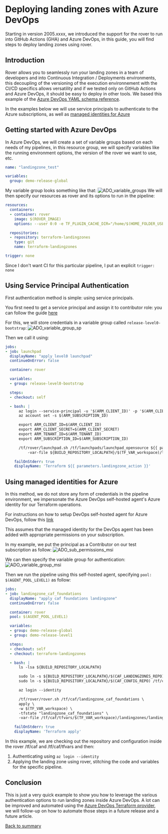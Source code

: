 # Deploying landing zones with Azure DevOps

Starting in version 2005.xxxx, we introduced the support for the rover to run into GitHub Actions (GHA) and Azure DevOps, in this guide, you will find steps to deploy landing zones using rover.

## Introduction

Rover allows you to seamlessly run your landing zones in a team of developers and into Continuous Integration / Deployments environments, this decoupling of the versioning of the execution environnement with the CI/CD specifics allows versatility and if we tested only on GitHub Actions and Azure DevOps, it should be easy to deploy in other tools. We based this example of the [Azure DevOps YAML schema reference](https://docs.microsoft.com/en-us/azure/devops/pipelines/yaml-schema?view=azure-devops&tabs=schema%2Cparameter-schema).

In the examples below we will use service principals to authenticate to the Azure subscriptions, as well as [managed identities for Azure](https://docs.microsoft.com/en-us/azure/active-directory/managed-identities-azure-resources/overview)

## Getting started with Azure DevOps

In Azure DevOps, we will create a set of variable groups based on each needs of my pipelines, in this resource group, we will specify variables like the running environment options, the version of the rover we want to use, etc.

```yaml
name: "landingzone_test"

variables:
  group: demo-release-global

```

My variable group looks something like that:
![ADO_variable_groups](../../_pictures/delivery/intro_ci_gha_ado/ado_variable_group_demo.png)
We will then specify our resources as rover and its options to run in the pipeline:

```yml
resources:
  containers:
  - container: rover
    image: $(ROVER_IMAGE)
    options: --user 0:0 -e TF_PLUGIN_CACHE_DIR="/home/$(HOME_FOLDER_USER)/tf-plugin-cache" -e TF_DATA_DIR="/home/$(HOME_FOLDER_USER)"

  repositories:
  - repository: terraform-landingzones
    type: git
    name: terraform-landingzones

trigger: none
```

Since I don't want CI for this particular pipeline, I put an explicit ```trigger: none```

## Using Service Principal Authentication

First authentication method is simple: using service principals.

You first need to get a service principal and assign it to contributor role: you can follow the guide [here](https://docs.microsoft.com/en-us/azure/active-directory/develop/howto-create-service-principal-portal)

For this, we will store credentials in a variable group called ```release-level0-bootstrap```:
![ADO_variable_group_sp](../../_pictures/delivery/intro_ci_gha_ado/ado_variable_group_sp.png)

Then we call it using:

```yaml
jobs:
- job: launchpad
  displayName: "apply level0 launchpad"
  continueOnError: false

  container: rover

  variables:
  - group: release-level0-bootstrap

  steps:
  - checkout: self

  - bash: |
      az login --service-principal -u '$(ARM_CLIENT_ID)' -p '$(ARM_CLIENT_SECRET)' --tenant '$(ARM_TENANT_ID)'
      az account set -s $(ARM_SUBSCRIPTION_ID)

      export ARM_CLIENT_ID=$(ARM_CLIENT_ID)
      export ARM_CLIENT_SECRET=$(ARM_CLIENT_SECRET)
      export ARM_TENANT_ID=$(ARM_TENANT_ID)
      export ARM_SUBSCRIPTION_ID=$(ARM_SUBSCRIPTION_ID)

      /tf/rover/launchpad.sh /tf/launchpads/launchpad_opensource ${{ parameters.landingzone_action }} \
          -var-file ${BUILD_REPOSITORY_LOCALPATH}/$(TF_VAR_workspace)/launchpads/launchpad_opensource/launchpad.tfvars

    failOnStderr: true
    displayName: 'Terraform ${{ parameters.landingzone_action }}'

```

## Using managed identities for Azure

In this method, we do not store any form of credentials in the pipeline environment, we impersonate the Azure DevOps self-hosted agent's Azure identity for our Terraform operations.

For instructions on how to setup DevOps self-hosted agent for Azure DevOps, follow this [link](https://docs.microsoft.com/en-us/azure/devops/pipelines/agents/v2-linux?view=azure-devops)

This assumes that the managed identity for the DevOps agent has been added with appropriate permissions on your subscription.

In my example, we put the principal as a Contributor on our test subscription as follow:
![ADO_sub_permissions_msi](../../_pictures/delivery/intro_ci_gha_ado/ado_sub_permissions_msi.png)

We can then specify the variable group for authentication:
![ADO_variable_group_msi](../../_pictures/delivery/intro_ci_gha_ado/ado_variable_group_msi.png)

Then we run the pipeline using this self-hosted agent, specifying ```pool: $(AGENT_POOL_LEVEL1)``` as follow:

```YAML
jobs:
- job: landingzone_caf_foundations
  displayName: "apply caf foundations landingzone"
  continueOnError: false

  container: rover
  pool: $(AGENT_POOL_LEVEL1)

  variables:
  - group: demo-release-global
  - group: demo-release-level1

  steps:
  - checkout: self
  - checkout: terraform-landingzones

  - bash: |
      ls -lsa ${BUILD_REPOSITORY_LOCALPATH}

      sudo ln -s ${BUILD_REPOSITORY_LOCALPATH}/$(CAF_LANDINGZONES_REPO) /tf/caf
      sudo ln -s ${BUILD_REPOSITORY_LOCALPATH}/$(CAF_CONFIG_REPO) /tf/caf/tfvars

      az login --identity

      /tf/rover/rover.sh /tf/caf/landingzone_caf_foundations \
      apply \
      -w $(TF_VAR_workspace) \
      -tfstate "landingzone_caf_foundations" \
      -var-file /tf/caf/tfvars/$(TF_VAR_workspace)/landingzones/landingzone_caf_foundations/demo_landingzone_caf_foundations.tfvars

    failOnStderr: true
    displayName: 'Terraform apply'
```

In this example, we are checking out the repository and configuration inside the rover /tf/caf and /tf/caf/tfvars and then:
1. Authenticating using ```az login --identity```
2. Applying the landing zone using rover, stitching the code and variables for the specific pipeline.

## Conclusion

This is just a very quick example to show you how to leverage the various authentication options to run landing zones inside Azure DevOps. A lot can be improved and automated using the [Azure DevOps Terraform provider](https://github.com/microsoft/terraform-provider-azuredevops), we will follow-up on how to automate those steps in a future release and a future article.

[Back to summary](../README.md)